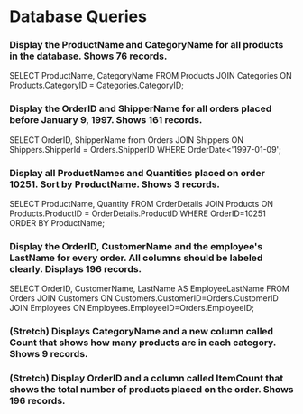 # Database Queries

### Display the ProductName and CategoryName for all products in the database. Shows 76 records.

SELECT ProductName, CategoryName 
FROM Products 
JOIN Categories 
ON Products.CategoryID = Categories.CategoryID;

### Display the OrderID and ShipperName for all orders placed before January 9, 1997. Shows 161 records.

SELECT OrderID, ShipperName from Orders 
JOIN Shippers 
ON Shippers.ShipperId = Orders.ShipperID 
WHERE OrderDate<'1997-01-09';

### Display all ProductNames and Quantities placed on order 10251. Sort by ProductName. Shows 3 records.

SELECT ProductName, Quantity 
FROM OrderDetails 
JOIN Products 
ON Products.ProductID = OrderDetails.ProductID 
WHERE OrderID=10251 
ORDER BY ProductName;

### Display the OrderID, CustomerName and the employee's LastName for every order. All columns should be labeled clearly. Displays 196 records.

SELECT OrderID, CustomerName, LastName AS EmployeeLastName 
FROM Orders 
JOIN Customers 
ON Customers.CustomerID=Orders.CustomerID 
JOIN Employees
ON Employees.EmployeeID=Orders.EmployeeID;

### (Stretch)  Displays CategoryName and a new column called Count that shows how many products are in each category. Shows 9 records.

### (Stretch) Display OrderID and a  column called ItemCount that shows the total number of products placed on the order. Shows 196 records. 